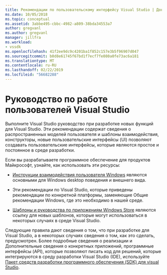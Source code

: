 ```yaml
---
title: Рекомендации по пользовательскому интерфейсу Visual Studio | Документация Майкрософт
ms.date: 10/05/2018
ms.topic: conceptual
ms.assetid: 3abbe495-cbbc-4982-a809-38bda34553a7
author: gregvanl
ms.author: gregvanl
manager: jillfra
ms.workload:
- vssdk
ms.openlocfilehash: 41f2ee9dc9c4201ba1f852c157e3b5f96907d047
ms.sourcegitcommit: b0d8e61745f67bd1f7ecf7fe080a0fe73ac6a181
ms.translationtype: MT
ms.contentlocale: ru-RU
ms.lasthandoff: 02/22/2019
ms.locfileid: "56682288"
---
```

# <a name="visual-studio-user-experience-guidelines"></a>Руководство по работе пользователей Visual Studio
Выполните Visual Studio руководство при разработке новых функций для Visual Studio. Эти рекомендации содержат сведения о распространенных моделей пользователя и шаблоны взаимодействия, конструкторы, новые пользовательские интерфейсы (UI) позволяют создавать пользовательские интерфейсы, которые являются простое и постоянное в среде разработки.

Если вы разрабатываете программное обеспечение для продуктов Майкрософт, узнайте, как использовать эти ресурсы:

-   [Инструкции взаимодействия пользователя Windows](https://developer.microsoft.com/windows/desktop) являются основными для Windows desktop поведения и внешнего вида.

-   Эти рекомендации по Visual Studio, которые приведены рекомендации по конкретной платформы, заменяющие Общие рекомендации Windows, где это необходимо в нашей среде.

-   [Шаблоны и руководства по приложениям Windows Store](https://dev.windows.com/en-us/design/interaction-ux) являются ссылку для новых шаблонов, которые могут использоваться в некоторых случаях в среде Visual Studio.

Следующие правила дают сведения о том, что при разработке для Visual Studio, а в некоторых случаях сведения о том, как это сделать, предусмотрен. Более подробные сведения о реализации и Дополнительные сведения о конкретных приложений, программные интерфейсы (API), которые позволяют писать код для решений, которые интегрируются в среду разработки Visual Studio (IDE), используйте [Пакет средств разработки программного обеспечения (SDK) для visual Studio](../visual-studio-sdk.md).